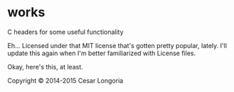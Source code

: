 works
=====

C headers for some useful functionality

Eh...  Licensed under that MIT license that's gotten pretty popular, lately.  I'll update this again when I'm better familiarized with License files.

Okay, here's this, at least.

Copyright © 2014-2015 Cesar Longoria

